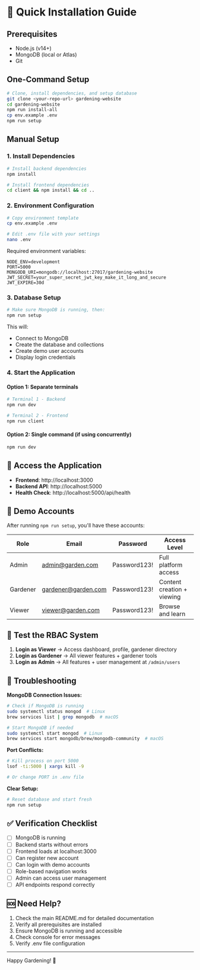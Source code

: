 # 🚀 Quick Installation Guide

## Prerequisites
- Node.js (v14+)
- MongoDB (local or Atlas)
- Git

## One-Command Setup

```bash
# Clone, install dependencies, and setup database
git clone <your-repo-url> gardening-website
cd gardening-website
npm run install-all
cp env.example .env
npm run setup
```

## Manual Setup

### 1. Install Dependencies
```bash
# Install backend dependencies
npm install

# Install frontend dependencies  
cd client && npm install && cd ..
```

### 2. Environment Configuration
```bash
# Copy environment template
cp env.example .env

# Edit .env file with your settings
nano .env
```

Required environment variables:
```env
NODE_ENV=development
PORT=5000
MONGODB_URI=mongodb://localhost:27017/gardening-website
JWT_SECRET=your_super_secret_jwt_key_make_it_long_and_secure
JWT_EXPIRE=30d
```

### 3. Database Setup
```bash
# Make sure MongoDB is running, then:
npm run setup
```

This will:
- Connect to MongoDB
- Create the database and collections
- Create demo user accounts
- Display login credentials

### 4. Start the Application

#### Option 1: Separate terminals
```bash
# Terminal 1 - Backend
npm run dev

# Terminal 2 - Frontend  
npm run client
```

#### Option 2: Single command (if using concurrently)
```bash
npm run dev
```

## 🎯 Access the Application

- **Frontend**: http://localhost:3000
- **Backend API**: http://localhost:5000
- **Health Check**: http://localhost:5000/api/health

## 🔑 Demo Accounts

After running `npm run setup`, you'll have these accounts:

| Role | Email | Password | Access Level |
|------|-------|----------|--------------|
| Admin | admin@garden.com | Password123! | Full platform access |
| Gardener | gardener@garden.com | Password123! | Content creation + viewing |
| Viewer | viewer@garden.com | Password123! | Browse and learn |

## 🧪 Test the RBAC System

1. **Login as Viewer** → Access dashboard, profile, gardener directory
2. **Login as Gardener** → All viewer features + gardener tools
3. **Login as Admin** → All features + user management at `/admin/users`

## 🔧 Troubleshooting

**MongoDB Connection Issues:**
```bash
# Check if MongoDB is running
sudo systemctl status mongod  # Linux
brew services list | grep mongodb  # macOS

# Start MongoDB if needed
sudo systemctl start mongod  # Linux
brew services start mongodb/brew/mongodb-community  # macOS
```

**Port Conflicts:**
```bash
# Kill process on port 5000
lsof -ti:5000 | xargs kill -9

# Or change PORT in .env file
```

**Clear Setup:**
```bash
# Reset database and start fresh
npm run setup
```

## ✅ Verification Checklist

- [ ] MongoDB is running
- [ ] Backend starts without errors
- [ ] Frontend loads at localhost:3000  
- [ ] Can register new account
- [ ] Can login with demo accounts
- [ ] Role-based navigation works
- [ ] Admin can access user management
- [ ] API endpoints respond correctly

## 🆘 Need Help?

1. Check the main README.md for detailed documentation
2. Verify all prerequisites are installed
3. Ensure MongoDB is running and accessible
4. Check console for error messages
5. Verify .env file configuration

---

Happy Gardening! 🌱
